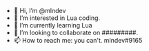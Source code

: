 - 👋 Hi, I’m @mlndev
- 👀 I’m interested in Lua coding.
- 🌱 I’m currently learning Lua
- 💞️ I’m looking to collaborate on #########.
- 📫 How to reach me: you can't. mlndev#9165

<!---
mlndev/mlndev is a ✨ special ✨ repository because it's `README.md` (this file) appears on your GitHub profile.
You can click the Preview link to take a look at your changes.
--->
